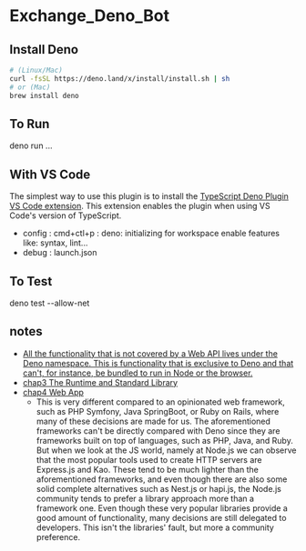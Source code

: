# Exchange_Deno_Bot

## Install Deno

```bash
# (Linux/Mac)
curl -fsSL https://deno.land/x/install/install.sh | sh
# or (Mac)
brew install deno
```

## To Run

deno run ...

## With VS Code

The simplest way to use this plugin is to install the [TypeScript Deno Plugin VS Code extension](https://marketplace.visualstudio.com/items?itemName=justjavac.vscode-deno). This extension enables the plugin when using VS Code's version of TypeScript.

- config : cmd+ctl+p : deno: initializing
  for workspace enable features like: syntax, lint...
- debug : launch.json

## To Test

deno test --allow-net

## notes

- [All the functionality that is not covered by a Web API lives under the Deno namespace. This is functionality that is exclusive to Deno and that can't, for instance, be bundled to run in Node or the browser.](https://doc.deno.land/builtin/stable)
- [chap3 The Runtime and Standard Library](https://github.com/PacktPublishing/Deno-Web-Development/tree/master/Chapter03)
- [chap4 Web App](https://github.com/PacktPublishing/Deno-Web-Development/tree/master/Chapter04/museums-api)
  - This is very different compared to an opinionated web framework, such as PHP Symfony, Java SpringBoot, or Ruby on Rails, where many of these decisions are made for us. The aforementioned frameworks can't be directly compared with Deno since they are frameworks built on top of languages, such as PHP, Java, and Ruby. But when we look at the JS world, namely at Node.js we can observe that the most popular tools used to create HTTP servers are Express.js and Kao. These tend to be much lighter than the aforementioned frameworks, and even though there are also some solid complete alternatives such as Nest.js or hapi.js, the Node.js community tends to prefer a library approach more than a framework one. Even though these very popular libraries provide a good amount of functionality, many decisions are still delegated to developers. This isn't the libraries' fault, but more a community preference.
